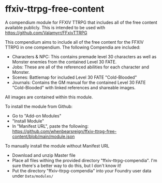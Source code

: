 # ffxiv-ttrpg-free-content
A compendium module for FFXIV TTRPG that includes all of the free content available publicly. This is intended to be used with https://github.com/Valamyrr/FFxivTTRPG

This compendium aims to include all of the free content for the FFXIV TTRPG in one compendium. The following Compendia are included:

- Characters & NPC: This contains premade level 30 characters as well as Monster enemies from the contained Level 30 FATE.
- Jobs: These are all of the referenced abilities for each character and Monster.
- Scenes: Battlemap for included Level 30 FATE "Cold-Blooded"
- Journals: Contains the GM manual for the contained Level 30 FATE "Cold-Blooded" with linked references and shareable images.

All images are contained within this module.

To install the module from Github:

  - Go to "Add-on Modules"
  - "Install Module"
  - In "Manifest URL", paste the following: https://github.com/whenbearsreign/ffxiv-ttrpg-free-content/blob/main/module.json

To manually install the module without Manifest URL

  - Download and unzip Master file
  - Place all files withing the provided directory "ffxiv-ttrpg-compendia". I'm sure there's a better way to do this, but I don't know it!
  - Put the directory "ffxiv-ttrpg-compendia" into your Foundry user data under `Data/modules/`